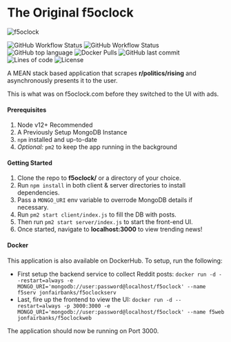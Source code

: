 # The Original f5oclock

![f5oclock](https://raw.githubusercontent.com/jonfairbanks/f5oclock/master/f5oclock.png)

![GitHub Workflow Status](<https://img.shields.io/github/workflow/status/jonfairbanks/f5oclock/Create%20Client%20Release(s)?label=Client%20Build>)
![GitHub Workflow Status](<https://img.shields.io/github/workflow/status/jonfairbanks/f5oclock/Create%20Server%20Release(s)?label=Server%20Build>)
![GitHub top language](https://img.shields.io/github/languages/top/jonfairbanks/f5oclock.svg)
![Docker Pulls](https://img.shields.io/docker/pulls/jonfairbanks/f5oclockweb.svg)
![GitHub last commit](https://img.shields.io/github/last-commit/jonfairbanks/f5oclock.svg)
![Lines of code](https://img.shields.io/tokei/lines/github/jonfairbanks/f5oclock)
![License](https://img.shields.io/github/license/jonfairbanks/f5oclock.svg?style=flat)

A MEAN stack based application that scrapes **r/politics/rising** and asynchronously presents it to the user.

This is what was on f5oclock.com before they switched to the UI with ads.

#### Prerequisites

1. Node v12+ Recommended
2. A Previously Setup MongoDB Instance
3. `npm` installed and up-to-date
4. _Optional:_ `pm2` to keep the app running in the background

#### Getting Started

1. Clone the repo to **f5oclock/** or a directory of your choice.
2. Run `npm install` in both client & server directories to install dependencies.
3. Pass a `MONGO_URI` env variable to overrode MongoDB details if necessary.
4. Run `pm2 start client/index.js` to fill the DB with posts.
5. Then run `pm2 start server/index.js` to start the front-end UI.
6. Once started, navigate to **localhost:3000** to view trending news!

#### Docker

This application is also available on DockerHub. To setup, run the following:

- First setup the backend service to collect Reddit posts: `docker run -d --restart=always -e MONGO_URI='mongodb://user:password@localhost/f5oclock' --name f5serv jonfairbanks/f5oclockserv`
- Last, fire up the frontend to view the UI: `docker run -d --restart=always -p 3000:3000 -e MONGO_URI='mongodb://user:password@localhost/f5oclock' --name f5web jonfairbanks/f5oclockweb`

The application should now be running on Port 3000.
